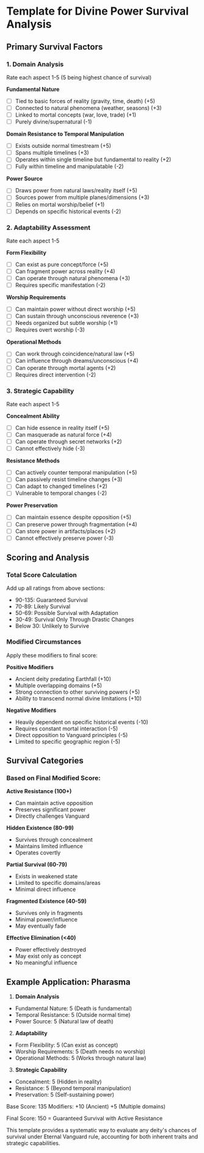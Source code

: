 # Template for Divine Power Survival Analysis

## Primary Survival Factors

### 1. Domain Analysis
Rate each aspect 1-5 (5 being highest chance of survival)

**Fundamental Nature**
- [ ] Tied to basic forces of reality (gravity, time, death) (+5)
- [ ] Connected to natural phenomena (weather, seasons) (+3)
- [ ] Linked to mortal concepts (war, love, trade) (+1)
- [ ] Purely divine/supernatural (-1)

**Domain Resistance to Temporal Manipulation**
- [ ] Exists outside normal timestream (+5)
- [ ] Spans multiple timelines (+3)
- [ ] Operates within single timeline but fundamental to reality (+2)
- [ ] Fully within timeline and manipulatable (-2)

**Power Source**
- [ ] Draws power from natural laws/reality itself (+5)
- [ ] Sources power from multiple planes/dimensions (+3)
- [ ] Relies on mortal worship/belief (+1)
- [ ] Depends on specific historical events (-2)

### 2. Adaptability Assessment
Rate each aspect 1-5

**Form Flexibility**
- [ ] Can exist as pure concept/force (+5)
- [ ] Can fragment power across reality (+4)
- [ ] Can operate through natural phenomena (+3)
- [ ] Requires specific manifestation (-2)

**Worship Requirements**
- [ ] Can maintain power without direct worship (+5)
- [ ] Can sustain through unconscious reverence (+3)
- [ ] Needs organized but subtle worship (+1)
- [ ] Requires overt worship (-3)

**Operational Methods**
- [ ] Can work through coincidence/natural law (+5)
- [ ] Can influence through dreams/unconscious (+4)
- [ ] Can operate through mortal agents (+2)
- [ ] Requires direct intervention (-2)

### 3. Strategic Capability
Rate each aspect 1-5

**Concealment Ability**
- [ ] Can hide essence in reality itself (+5)
- [ ] Can masquerade as natural force (+4)
- [ ] Can operate through secret networks (+2)
- [ ] Cannot effectively hide (-3)

**Resistance Methods**
- [ ] Can actively counter temporal manipulation (+5)
- [ ] Can passively resist timeline changes (+3)
- [ ] Can adapt to changed timelines (+2)
- [ ] Vulnerable to temporal changes (-2)

**Power Preservation**
- [ ] Can maintain essence despite opposition (+5)
- [ ] Can preserve power through fragmentation (+4)
- [ ] Can store power in artifacts/places (+2)
- [ ] Cannot effectively preserve power (-3)

## Scoring and Analysis

### Total Score Calculation
Add up all ratings from above sections:
- 90-135: Guaranteed Survival
- 70-89: Likely Survival
- 50-69: Possible Survival with Adaptation
- 30-49: Survival Only Through Drastic Changes
- Below 30: Unlikely to Survive

### Modified Circumstances
Apply these modifiers to final score:

**Positive Modifiers**
- Ancient deity predating Earthfall (+10)
- Multiple overlapping domains (+5)
- Strong connection to other surviving powers (+5)
- Ability to transcend normal divine limitations (+10)

**Negative Modifiers**
- Heavily dependent on specific historical events (-10)
- Requires constant mortal interaction (-5)
- Direct opposition to Vanguard principles (-5)
- Limited to specific geographic region (-5)

## Survival Categories

### Based on Final Modified Score:

**Active Resistance (100+)**
- Can maintain active opposition
- Preserves significant power
- Directly challenges Vanguard

**Hidden Existence (80-99)**
- Survives through concealment
- Maintains limited influence
- Operates covertly

**Partial Survival (60-79)**
- Exists in weakened state
- Limited to specific domains/areas
- Minimal direct influence

**Fragmented Existence (40-59)**
- Survives only in fragments
- Minimal power/influence
- May eventually fade

**Effective Elimination (<40)**
- Power effectively destroyed
- May exist only as concept
- No meaningful influence

## Example Application: Pharasma

1. **Domain Analysis**
- Fundamental Nature: 5 (Death is fundamental)
- Temporal Resistance: 5 (Outside normal time)
- Power Source: 5 (Natural law of death)

2. **Adaptability**
- Form Flexibility: 5 (Can exist as concept)
- Worship Requirements: 5 (Death needs no worship)
- Operational Methods: 5 (Works through natural law)

3. **Strategic Capability**
- Concealment: 5 (Hidden in reality)
- Resistance: 5 (Beyond temporal manipulation)
- Preservation: 5 (Self-sustaining power)

Base Score: 135
Modifiers: +10 (Ancient) +5 (Multiple domains)

Final Score: 150 = Guaranteed Survival with Active Resistance

This template provides a systematic way to evaluate any deity's chances of survival under Eternal Vanguard rule, accounting for both inherent traits and strategic capabilities.
